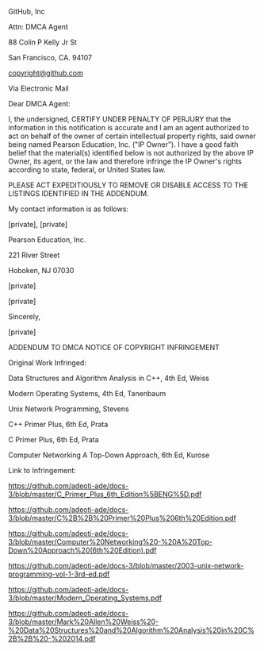 GitHub, Inc

Attn: DMCA Agent

88 Colin P Kelly Jr St

San Francisco, CA. 94107

copyright@github.com 

 

 

Via Electronic Mail

 

 

Dear DMCA Agent:

 

I, the undersigned, CERTIFY UNDER PENALTY OF PERJURY that the information in this notification is accurate and I am an agent authorized to act on behalf of the owner of certain intellectual property rights, said owner being named Pearson Education, Inc. ("IP Owner"). I have a good faith belief that the material(s) identified below is not authorized by the above IP Owner, its agent, or the law and therefore infringe the IP Owner's rights according to state, federal, or United States law.

 

PLEASE ACT EXPEDITIOUSLY TO REMOVE OR DISABLE ACCESS TO THE LISTINGS IDENTIFIED IN THE ADDENDUM.

 

My contact information is as follows:

 

[private], [private]

Pearson Education, Inc.

221 River Street

Hoboken, NJ 07030

[private]

[private]

 

Sincerely,

 

[private]

 

ADDENDUM TO DMCA NOTICE OF COPYRIGHT INFRINGEMENT

 

Original Work Infringed:

Data Structures and Algorithm Analysis in C++, 4th Ed, Weiss

Modern Operating Systems, 4th Ed, Tanenbaum

Unix Network Programming, Stevens

C++ Primer Plus, 6th Ed, Prata

C Primer Plus, 6th Ed, Prata

Computer Networking A Top-Down Approach, 6th Ed, Kurose

 

Link to Infringement:

https://github.com/adeoti-ade/docs-3/blob/master/C_Primer_Plus_6th_Edition%5BENG%5D.pdf

https://github.com/adeoti-ade/docs-3/blob/master/C%2B%2B%20Primer%20Plus%206th%20Edition.pdf

https://github.com/adeoti-ade/docs-3/blob/master/Computer%20Networking%20-%20A%20Top-Down%20Approach%20(6th%20Edition).pdf

https://github.com/adeoti-ade/docs-3/blob/master/2003-unix-network-programming-vol-1-3rd-ed.pdf

https://github.com/adeoti-ade/docs-3/blob/master/Modern_Operating_Systems.pdf

https://github.com/adeoti-ade/docs-3/blob/master/Mark%20Allen%20Weiss%20-%20Data%20Structures%20and%20Algorithm%20Analysis%20in%20C%2B%2B%20-%202014.pdf

 
